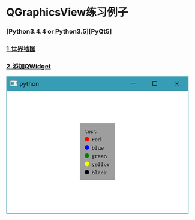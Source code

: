 # QGraphicsView练习例子

### [Python3.4.4 or Python3.5][PyQt5]

### [1.世界地图](世界地图/)

### [2.添加QWidget](添加QWidget.py)
![添加QWidget](ScreenShot/1.png)